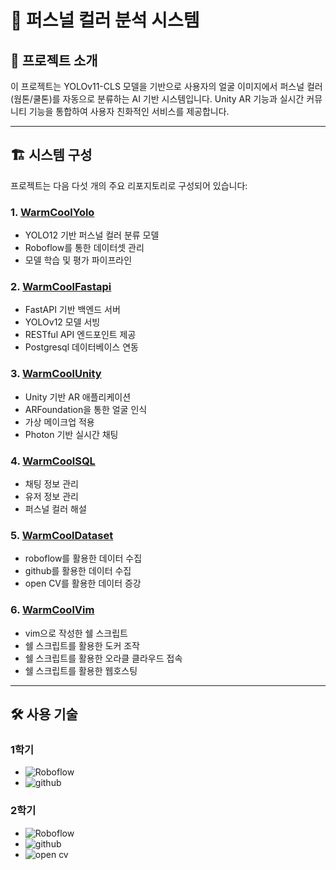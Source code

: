 # 🎨 퍼스널 컬러 분석 시스템

## 📌 프로젝트 소개
이 프로젝트는 YOLOv11-CLS 모델을 기반으로 사용자의 얼굴 이미지에서 퍼스널 컬러(웜톤/쿨톤)를 자동으로 분류하는 AI 기반 시스템입니다. Unity AR 기능과 실시간 커뮤니티 기능을 통합하여 사용자 친화적인 서비스를 제공합니다.

---

## 🏗 시스템 구성

프로젝트는 다음 다섯 개의 주요 리포지토리로 구성되어 있습니다:

### 1. [WarmCoolYolo](https://github.com/An0jin/WarmCoolYolo)

- YOLO12 기반 퍼스널 컬러 분류 모델
- Roboflow를 통한 데이터셋 관리
- 모델 학습 및 평가 파이프라인

### 2. [WarmCoolFastapi](https://github.com/An0jin/WarmCoolFastapi)

- FastAPI 기반 백엔드 서버
- YOLOv12 모델 서빙
- RESTful API 엔드포인트 제공
- Postgresql 데이터베이스 연동

### 3. [WarmCoolUnity](https://github.com/An0jin/WarmCoolUnity)

- Unity 기반 AR 애플리케이션
- ARFoundation을 통한 얼굴 인식
- 가상 메이크업 적용
- Photon 기반 실시간 채팅

### 4. [WarmCoolSQL](https://github.com/An0jin/WarmCoolSQL)

- 채팅 정보 관리
- 유저 정보 관리
- 퍼스널 컬러 해설

### 5. [WarmCoolDataset](https://github.com/An0jin/WarmCoolDataset)

- roboflow를 활용한 데이터 수집
- github를 활용한 데이터 수집
- open CV를 활용한 데이터 증강

### 6. [WarmCoolVim](https://github.com/An0jin/WarmCoolVim)

- vim으로 작성한 쉘 스크립트
- 쉘 스크립트를 활용한 도커 조작
- 쉘 스크립트를 활용한 오라클 클라우드 접속
- 쉘 스크립트를 활용한 웹호스팅




---


## 🛠 사용 기술
### 1학기
- ![Roboflow](https://img.shields.io/badge/-roboflow-6706CE?style=flat&logo=roboflow&logoColor=white)
- ![github](https://img.shields.io/badge/-github-000000?style=flat&logo=github&logoColor=white)

### 2학기
- ![Roboflow](https://img.shields.io/badge/-roboflow-6706CE?style=flat&logo=roboflow&logoColor=white)
- ![github](https://img.shields.io/badge/-github-000000?style=flat&logo=github&logoColor=white)
- ![open cv](https://img.shields.io/badge/-open%20cv-5C3EE8?style=flat&logo=opencv&logoColor=white)